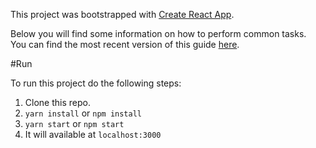 This project was bootstrapped with [Create React App](https://github.com/facebookincubator/create-react-app).

Below you will find some information on how to perform common tasks.<br>
You can find the most recent version of this guide [here](https://github.com/facebookincubator/create-react-app/blob/master/packages/react-scripts/template/README.md).

#Run 

To run this project do the following steps:

1. Clone this repo.
2. `yarn install` or `npm install`
3. `yarn start` or `npm start`
4. It will available at `localhost:3000`

